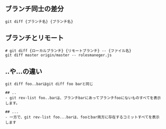 ## ブランチ同士の差分
```
git diff {ブランチ名} {ブランチ名}
```

## ブランチとリモート
```
# git diff {ローカルブランチ} {リモートブランチ} -- {ファイル名} 
git diff master origin/master -- rolesmaneger.js
```

## ..や...の違い
```
git diff foo..barはgit diff foo barと同じ

## ..
- git rev-list foo..barは、ブランチbarにあってブランチfooにないものすべてを表示します。

## ...
- 一方で、git rev-list foo...barは、fooとbar両方に存在するコミットすべてを表示します
```
